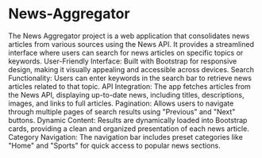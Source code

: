 # News-Aggregator
The News Aggregator project is a web application that consolidates news articles from various sources using the News API. It provides a streamlined interface where users can search for news articles on specific topics or keywords.
User-Friendly Interface: Built with Bootstrap for responsive design, making it visually appealing and accessible across devices.
Search Functionality: Users can enter keywords in the search bar to retrieve news articles related to that topic.
API Integration: The app fetches articles from the News API, displaying up-to-date news, including titles, descriptions, images, and links to full articles.
Pagination: Allows users to navigate through multiple pages of search results using "Previous" and "Next" buttons.
Dynamic Content: Results are dynamically loaded into Bootstrap cards, providing a clean and organized presentation of each news article.
Category Navigation: The navigation bar includes preset categories like "Home" and "Sports" for quick access to popular news sections.
